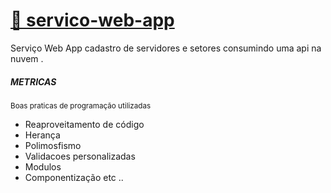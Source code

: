 # <a target="_new" href="https://gabrielffguimaraes.github.io/servico-tenax-web-app/"> 🚀 servico-web-app</a>

Serviço Web App cadastro de servidores e setores consumindo uma api na nuvem .

<h5>METRICAS</h5>
<small>Boas praticas de programação utilizadas</small>
<ul>
  <li>Reaproveitamento de código</li>
  <li>Herança</li>
  <li>Polimosfismo</li>
  <li>Validacoes personalizadas </li>
  <li>Modulos</li>
  <li>Componentização etc ..</li>
</ul>
